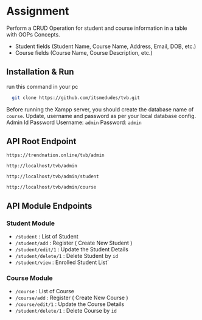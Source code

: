 # Assignment

Perform a CRUD Operation for student and course information in a table with OOPs Concepts.
*	Student fields (Student Name, Course Name, Address, Email, DOB, etc.)
*	Course fields (Course Name, Course Description, etc.)


## Installation & Run

run this command in your pc
```bash
  git clone https://github.com/itsmedudes/tvb.git
```

Before running the Xampp server, you should create the database name of `course`.
Update, username and password as per your local database config.
Admin Id Password
Username: `admin`
Password: `admin`

## API Root Endpoint

`https://trendnation.online/tvb/admin`

`http://localhost/tvb/admin`

`http://localhost/tvb/admin/student`

`http://localhost/tvb/admin/course`




## API Module Endpoints

### Student Module


* `/student` : List of Student 
* `/student/add` : Register ( Create New Student ) 
* `/student/edit/1` : Update the Student Details
* `/student/delete/1` : Delete Student by `id`
* `/student/view` : Enrolled Student List`




### Course Module
* `/course` : List of Course
* `/course/add` : Register ( Create New Course ) 
* `/course/edit/1` : Update the Course Details
* `/student/delete/1` : Delete Course by `id`




